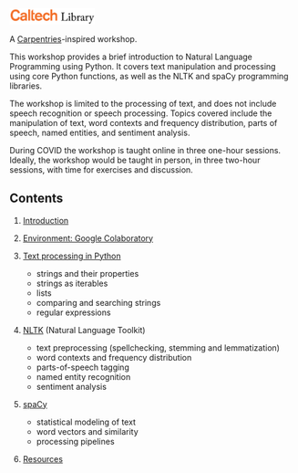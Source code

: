 <img src='caltechlibrary-logo.png' alt='Caltech Library' width='150'/>

A [Carpentries](https://carpentries.org)-inspired workshop.

This workshop provides a brief introduction to Natural Language Programming using Python.
It covers text manipulation and processing using core Python functions, as well as the 
NLTK and spaCy programming libraries.

The workshop is limited to the processing of text, and does not include speech recognition
or speech processing. Topics covered include the manipulation of text, word contexts and
frequency distribution, parts of speech, named entities, and sentiment analysis.

During COVID the workshop is taught online in three one-hour sessions. Ideally, the workshop
would be taught in person, in three two-hour sessions, with time for exercises and discussion.

## Contents

1. [Introduction](intro.md)

2. [Environment: Google Colaboratory](setup.md)

3. [Text processing in Python](python-strings.md)
    + strings and their properties
    + strings as iterables
    + lists
    + comparing and searching strings
    + regular expressions

4. [NLTK](nltk.md) (Natural Language Toolkit)
    + text preprocessing (spellchecking, stemming and lemmatization)
    + word contexts and frequency distribution
    + parts-of-speech tagging
    + named entity recognition
    + sentiment analysis

5. [spaCy](spacy.md)
    + statistical modeling of text
    + word vectors and similarity
    + processing pipelines

6. [Resources](resources.md)

